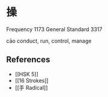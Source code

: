 # 操
Frequency 1173
General Standard 3317

cāo
conduct, run, control, manage

## References
- [[HSK 5]]
- [[16 Strokes]]
- [[手 Radical]]
